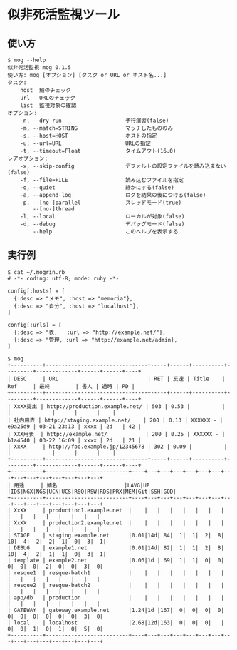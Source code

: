 似非死活監視ツール
==================

使い方
------

    $ mog --help
    似非死活監視 mog 0.1.5
    使い方: mog [オプション] [タスク or URL or ホスト名...]
    タスク:
        host  鯖のチェック
        url   URLのチェック
        list  監視対象の確認
    オプション:
        -n, --dry-run                    予行演習(false)
        -m, --match=STRING               マッチしたもののみ
        -s, --host=HOST                  ホストの指定
        -u, --url=URL                    URLの指定
        -t, --timeout=Float              タイムアウト(16.0)
    レアオプション:
        -x, --skip-config                デフォルトの設定ファイルを読み込まない(false)
        -f, --file=FILE                  読み込むファイルを指定
        -q, --quiet                      静かにする(false)
        -a, --append-log                 ログを結果の後につける(false)
        -p, --[no-]parallel              スレッドモード(true)
            --[no-]thread
        -l, --local                      ローカルが対象(false)
        -d, --debug                      デバッグモード(false)
            --help                       このヘルプを表示する

実行例
------

    $ cat ~/.mogrin.rb
    # -*- coding: utf-8; mode: ruby -*-

    config[:hosts] = [
      {:desc => "メモ", :host => "memoria"},
      {:desc => "自分", :host => "localhost"},
    ]

    config[:urls] = [
      {:desc => "表,   :url => "http://example.net/"},
      {:desc => "管理, :url => "http://example.net/admin},
    ]

    $ mog
    +----------+--------------------------------+-----+------+----------+---------+-------------+------+------+----+
    | DESC     | URL                            | RET | 反速 | Title    | Ref     | 最終        | 書人 | 過時 | PD |
    +----------+--------------------------------+-----+------+----------+---------+-------------+------+------+----+
    | XxXX提出 | http://production.example.net/ | 503 | 0.53 |          |         |             |      |      |    |
    | 社内用表 | http://staging.example.net/    | 200 | 0.13 | XXXXXX - | e9a25d9 | 03-21 23:13 | xxxx | 2d   | 42 |
    | XXX用表  | http://example.net/            | 200 | 0.25 | XXXXXX - | b1a4540 | 03-22 16:09 | xxxx | 2d   | 21 |
    | XxXX     | http://foo.example.jp/12345678 | 302 | 0.09 |          |         |             |      |      |    |
    +----------+--------------------------------+-----+------+----------+---------+-------------+------+------+----+
    +----------+--------------------------+----+---+---+---+---+---+---+---+---+---+---+---+---+---+---+
    | 用途     | 鯖名                     |LAVG|UP |IDS|NGX|NGS|UCN|UCS|RSQ|RSW|RDS|PRX|MEM|Git|SSH|GOD|
    +----------+--------------------------+----+---+---+---+---+---+---+---+---+---+---+---+---+---+---+
    | XxXX     | production1.example.net  |    |   |   |   |   |   |   |   |   |   |   |   |   |   |   |
    | XxXX     | production2.example.net  |    |   |   |   |   |   |   |   |   |   |   |   |   |   |   |
    | STAGE    | staging.example.net      |0.01|14d| 84|  1|  1|  2|  8| 10|  4|  2|  2|  1|  0|  3|  1|
    | DEBUG    | example1.net             |0.01|14d| 82|  1|  1|  2|  8| 10|  4|  2|  1|  1|  0|  3|  1|
    | template | example2.net             |0.06|1d | 69|  1|  1|  0|  0|  0|  0|  0|  2|  0|  0|  3|  0|
    | resque1  | resque-batch1            |    |   |   |   |   |   |   |   |   |   |   |   |   |   |   |
    | resque2  | resque-batch2            |    |   |   |   |   |   |   |   |   |   |   |   |   |   |   |
    | app/db   | production               |    |   |   |   |   |   |   |   |   |   |   |   |   |   |   |
    | GATEWAY  | gateway.example.net      |1.24|1d |167|  0|  0|  0|  0|  0|  0|  0|  0|  0|  0|  3|  0|
    | local    | localhost                |2.68|12d|163|  0|  0|  0|   |  0|  0|  1|  0|  1|  0|  5|  0|
    +----------+--------------------------+----+---+---+---+---+---+---+---+---+---+---+---+---+---+---+
